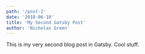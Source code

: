 ```yaml
---
path: '/post-2'
date: '2018-06-10'
title: 'My Second Gatsby Post'
author: 'Nicholas Green'
---
```


This is my very second blog post in Gatsby. Cool stuff.
